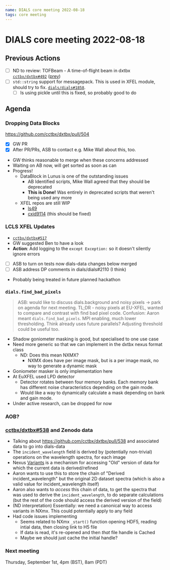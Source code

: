 ```yaml
---
name: DIALS core meeting 2022-08-18
tags: core meeting
---
```


# DIALS core meeting 2022-08-18

## Previous Actions

- [ ] ND to review: TOFBeam - A time-of-flight beam in dxtbx [`cctbx/dxtbx#492`](https://github.com/cctbx/dxtbx/pull/492) ([prev](https://dials.github.io/kb/core/20220303#proposal-for-a-time-of-flight-beam-in-dxtbx))
- [ ] `std::string` support for messagepack. This is used in XFEL module, should try to fix. [`dials/dials#1858`](https://github.com/dials/dials/issues/1858).
    - [ ] Is using pickle until this is fixed, so probably good to do

## Agenda


### Dropping Data Blocks

https://github.com/cctbx/dxtbx/pull/504

- [x] GW PR
 - [x] After PR/PRs, ASB to contact e.g. Mike Wall about this, too. 
 - GW thinks reasonable to merge when these concerns addressed
 - Waiting on AB now, will get sorted as soon as can
- Progress!
    - DataBlock in Lunus is one of the outstanding issues
        - AB Identified scripts, Mike Wall agreed that they should be deprecated
        - **This is Done!** Was entirely in deprecated scripts that weren't being used any more
    - XFEL repos are still WIP
        - [ls49](https://github.com/nksauter/LS49)
        - [cxid9114](https://github.com/dermen/cxid9114) (this should be fixed)


### LCLS XFEL Updates
- [`cctbx/dxtbx#517`](https://github.com/cctbx/dxtbx/pull/517)
- GW suggested Ben to have a look
- **Action**: Add logging to the `except Exception:` so it doesn't silently ignore errors
- [ ] ASB to turn on tests now dials-data changes below merged
- [ ] ASB address DP comments in dials/dials#2110 (I think)
- Probably being treated in future planned hackathon

### `dials.find_bad_pixels`

> ASB: would like to discuss dials.background and noisy pixels -> park on agenda for next meeting. TL;DR - noisy pixels at EU-XFEL, wanted to compare and contrast with find bad pixel code. Confusion: Aaron meant `dials.find_bad_pixels`. MPI enabling, much lower thresholding. Think already uses future parallels? Adjusting threshold could be useful too. 

- Shadow goniometer masking is good, but specialised to one use case
- Need more generic so that we can implement in the dxtbx nexus format class
    - ND: Does this mean NXMX?
        - NXMX does have per image mask, but is a per image mask, no way to generate a dynamic mask
- Goniometer masker is only implementation here
- At EuXFEL used LPD detector
    - Detector rotates between four memory banks. Each memory bank has different noise characteristics depending on the gain mode.
    - Would like a way to dynamically calculate a mask depending on bank and gain mode.
- Under active research, can be dropped for now




### AOB?

### [cctbx/dxtbx#538](https://github.com/cctbx/dxtbx/pull/538) and Zenodo data
- Talking about https://github.com/cctbx/dxtbx/pull/538 and associated data to go into dials-data
- The `incident_wavelength` field is derived by (potentially non-trivial) operations on the wavelength spectra, for each image
- Nexus [Variants](https://manual.nexusformat.org/datarules.html#design-variants) is a mechanism for accessing "Old" version of data for which the current data is derived/refined
- Aaron wants to use this to store the chain of "Derived incident_wavelength" but the original 2D dataset spectra (which is also a valid value for incident_wavelength itself)
- Aaron also wants to _access_ this chain of data, to get the spectra that was used to derive the `incident_wavelength`, to do separate calculations (but the rest of the code should access the derived version of the field)
- (ND interpretation) Essentially: we need a canonical way to access variants in NXmx. This could potentially apply to any field
- Had code issues implementing
    - Seems related to NXmx `_start()` function opening HDF5, reading intial data, then closing link to H5 file
    - If data is read, it's re-opened and then _that_ file handle is Cached
    - Maybe we should just cache the initial handle?




### Next meeting

Thursday, September 1st, 4pm (BST), 8am (PDT)
